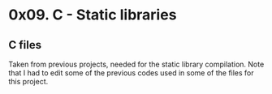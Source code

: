 # 0x09. C - Static libraries

## C files

Taken from previous projects, needed for the static library compilation. Note that I had to edit some of the previous codes used in some of the files for this project.
